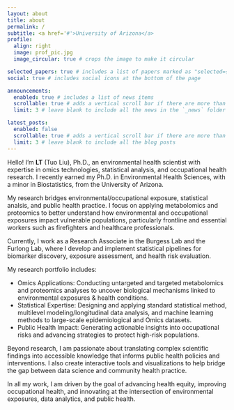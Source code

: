 ```yaml
---
layout: about
title: about
permalink: /
subtitle: <a href='#'>University of Arizona</a>
profile:
  align: right
  image: prof_pic.jpg
  image_circular: true # crops the image to make it circular

selected_papers: true # includes a list of papers marked as "selected={true}"
social: true # includes social icons at the bottom of the page

announcements:
  enabled: true # includes a list of news items
  scrollable: true # adds a vertical scroll bar if there are more than 3 news items
  limit: 3 # leave blank to include all the news in the `_news` folder

latest_posts:
  enabled: false
  scrollable: true # adds a vertical scroll bar if there are more than 3 new posts items
  limit: 3 # leave blank to include all the blog posts
---
```


<!-- Write your biography here. Tell the world about yourself. Link to your favorite [subreddit](http://reddit.com). You can put a picture in, too. The code is already in, just name your picture `prof_pic.jpg` and put it in the `img/` folder.

Put your address / P.O. box / other info right below your picture. You can also disable any of these elements by editing `profile` property of the YAML header of your `_pages/about.md`. Edit `_bibliography/papers.bib` and Jekyll will render your [publications page](/al-folio/publications/) automatically.

Link to your social media connections, too. This theme is set up to use [Font Awesome icons](https://fontawesome.com/) and [Academicons](https://jpswalsh.github.io/academicons/), like the ones below. Add your Facebook, Twitter, LinkedIn, Google Scholar, or just disable all of them. -->

Hello! I’m **LT** (Tuo Liu), Ph.D., an environmental health scientist with expertise in omics technologies, statistical analysis, and occupational health research. I recently earned my Ph.D. in Environmental Health Sciences, with a minor in Biostatistics, from the University of Arizona.

My research bridges environmental/occupational exposure, statistical analsis, and public health practice. I focus on applying metabolomics and proteomics to better understand how environmental and occupational exposures impact vulnerable populations, particularly frontline and essential workers such as firefighters and healthcare professionals.

Currently, I work as a Research Associate in the Burgess Lab and the Furlong Lab, where I develop and implement statistical pipelines for biomarker discovery, exposure assessment, and health risk evaluation.

My research portfolio includes:

- Omics Applications: Conducting untargeted and targeted metabolomics and proteomics analyses to uncover biological mechanisms linked to environmental exposures & health conditions.
- Statistical Expertise: Designing and applying standard statistical method, multilevel modeling/longitudinal data analysis, and machine learning methods to large-scale epidemiological and Omics datasets.
- Public Health Impact: Generating actionable insights into occupational risks and advancing strategies to protect high-risk populations.

Beyond research, I am passionate about translating complex scientific findings into accessible knowledge that informs public health policies and interventions. I also create interactive tools and visualizations to help bridge the gap between data science and community health practice.

In all my work, I am driven by the goal of advancing health equity, improving occupational health, and innovating at the intersection of environmental exposures, data analytics, and public health.